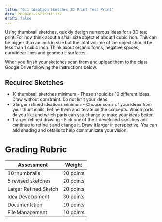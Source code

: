 ```yaml
---
title: "6.1 Ideation Sketches 3D Print Test Print"
date: 2020-01-26T23:11:13Z
draft: false
---
```


Using thumbnail sketches, quickly design numerous ideas for a 3D test print. For now think about a small size object of about 1 cubic inch. This can be bigger than an inch in size but the total volume of the object should be less than 1 cubic inch. Think about organic forms, negative spaces, curvilinear lines and geometric surfaces.

When you finish your sketches scan them and upload them to the class Google Drive following the instructions below.

## Required Sketches

- 10 thumbnail sketches minimum - These should be 10 different ideas. Draw without constraint. Do not limit your ideas.
- 5 larger refined ideations minimum - Choose some of your ideas from your thumbnails. Refine them and iterate on the concepts. Which parts do you like and which parts can you change to make your ideas better.
- 1 larger refined drawing - Pick one of the 5 developed sketches and continue to refine it and change it. Draw it larger in perspective. You can add shading and details to help communicate your vision.

# Grading Rubric

| Assessment            | Weight    |
| --------------------- | --------- |
| 10 thumbnails         | 20 points |
| 5 revised sketches    | 20 points |
| Larger Refined Sketch | 20 points |
| Idea Development      | 30 points |
| Documentation         | 10 points |
| File Management       | 10 points |
